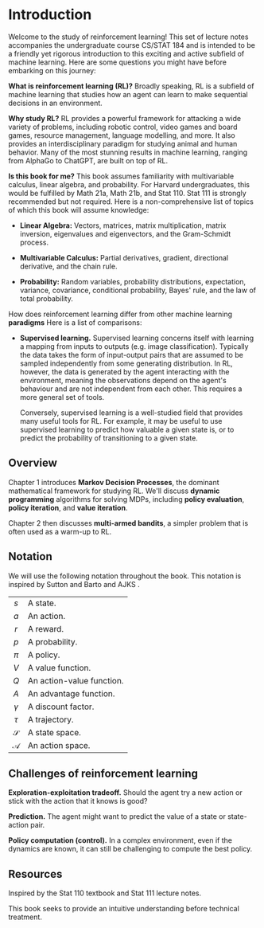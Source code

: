 # Introduction

Welcome to the study of reinforcement learning! This set of lecture
notes accompanies the undergraduate course CS/STAT 184 and is intended
to be a friendly yet rigorous introduction to this exciting and active
subfield of machine learning. Here are some questions you might have
before embarking on this journey:

**What is reinforcement learning (RL)?** Broadly speaking, RL is a subfield of machine learning that studies how
an agent can learn to make sequential decisions in an environment.

**Why study RL?** RL provides a powerful framework for attacking a wide variety of
problems, including robotic control, video games and board games,
resource management, language modelling, and more. It also provides an
interdisciplinary paradigm for studying animal and human behavior. Many
of the most stunning results in machine learning, ranging from AlphaGo
to ChatGPT, are built on top of RL.

**Is this book for me?** This book assumes familiarity with multivariable calculus, linear
algebra, and probability. For Harvard undergraduates, this would be
fulfilled by Math 21a, Math 21b, and Stat 110. Stat 111 is strongly
recommended but not required. Here is a non-comprehensive list of topics
of which this book will assume knowledge:

-   **Linear Algebra:** Vectors, matrices, matrix multiplication, matrix
    inversion, eigenvalues and eigenvectors, and the Gram-Schmidt
    process.

-   **Multivariable Calculus:** Partial derivatives, gradient,
    directional derivative, and the chain rule.

-   **Probability:** Random variables, probability distributions,
    expectation, variance, covariance, conditional probability, Bayes'
    rule, and the law of total probability.

How does reinforcement learning differ from other machine learning **paradigms** 
Here is a list of comparisons:

-   **Supervised learning.** Supervised learning concerns itself with
    learning a mapping from inputs to outputs (e.g. image
    classification). Typically the data takes the form of input-output
    pairs that are assumed to be sampled independently from some
    generating distribution. In RL, however, the data is generated by
    the agent interacting with the environment, meaning the observations
    depend on the agent's behaviour and are not independent from each
    other. This requires a more general set of tools.

    Conversely, supervised learning is a well-studied field that
    provides many useful tools for RL. For example, it may be useful to
    use supervised learning to predict how valuable a given state is, or
    to predict the probability of transitioning to a given state.

## Overview

Chapter 1 introduces **Markov Decision Processes**, the dominant
mathematical framework for studying RL. We'll discuss **dynamic
programming** algorithms for solving MDPs, including **policy
evaluation**, **policy iteration**, and **value iteration**.

Chapter 2 then discusses **multi-armed bandits**, a simpler problem that
is often used as a warm-up to RL.

## Notation

We will use the following notation throughout the book. This notation is
inspired by Sutton and Barto and AJKS .

|               |                           |
|:-------------:|:--------------------------|
|      $s$      | A state.                  |
|      $a$      | An action.                |
|      $r$      | A reward.                 |
|      $p$      | A probability.            |
|     $\pi$     | A policy.                 |
|      $V$      | A value function.         |
|      $Q$      | An action-value function. |
|      $A$      | An advantage function.    |
|   $\gamma$    | A discount factor.        |
|    $\tau$     | A trajectory.             |
| $\mathcal{S}$ | A state space.            |
|     $\mathcal{A}$      | An action space.          |

## Challenges of reinforcement learning

**Exploration-exploitation tradeoff.** Should the agent try a new action or stick with the action that it knows
is good?

**Prediction.** The agent might want to predict the value of a state or state-action
pair.

**Policy computation (control).** In a complex environment, even if the dynamics are known, it can still
be challenging to compute the best policy.

## Resources

Inspired by the Stat 110 textbook and Stat 111 lecture notes.

This book seeks to provide an intuitive understanding before technical
treatment.
